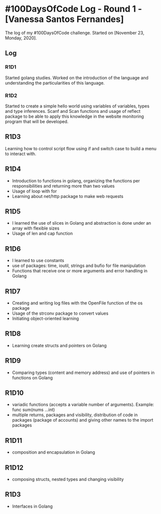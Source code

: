 # #100DaysOfCode Log - Round 1 - [Vanessa Santos Fernandes]

The log of my #100DaysOfCode challenge. Started on [November 23, Monday, 2020].

## Log

### R1D1 
Started golang studies. Worked on the introduction of the language and understanding the particularities of this language.

### R1D2
Started to create a simple hello world using variables of variables, types and type inferences.
Scanf and Scan functions and usage of reflect package to be able to apply this knowledge in the website monitoring program that will be developed.

## R1D3
Learning how to control script flow using if and switch case to build a menu to interact with.

## R1D4
- Introduction to functions in golang, organizing the functions per responsibilities and returning more than two values
- Usage of loop with for
- Learning about net/http package to make web requests

## R1D5
- I learned the use of slices in Golang and abstraction is done under an array with flexible sizes
- Usage of len and cap function

## R1D6
- I learned to use constants
- use of packages: time, ioutil, strings and bufio for file manipulation
- Functions that receive one or more arguments and error handling in Golang

## R1D7
- Creating and writing log files with the OpenFile function of the os package
- Usage of the strconv package to convert values
- Initiating object-oriented learning

## R1D8
- Learning create structs and pointers on Golang

## R1D9
- Comparing types (content and memory address) and use of pointers in functions on Golang

## R1D10
- variadic functions (accepts a variable number of arguments). Example: func sum(nums ...int)
- multiple returns, packages and visibility, distribution of code in packages (package of accounts) and giving other names to the import packages

## R1D11
- composition and encapsulation in Golang

## R1D12
- composing structs, nested types and changing visibility

## R1D3
- Interfaces in Golang
